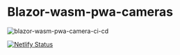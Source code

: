 # Blazor-wasm-pwa-cameras

![blazor-wasm-pwa-camera-ci-cd](https://github.com/mehmettahameral/Blazor-wasm-pwa-camera/workflows/blazor-wasm-pwa-camera-ci-cd/badge.svg)

[![Netlify Status](https://api.netlify.com/api/v1/badges/62db2159-3215-458d-9fd6-7345449d475f/deploy-status)](https://app.netlify.com/sites/infallible-bohr-56743b/deploys)
